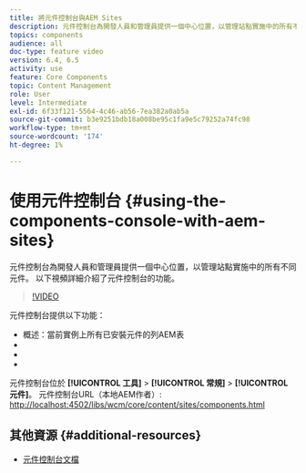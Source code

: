 ```yaml
---
title: 將元件控制台與AEM Sites
description: 元件控制台為開發人員和管理員提供一個中心位置，以管理站點實施中的所有不同元件。 以下視頻詳細介紹了元件控制台的功能。
topics: components
audience: all
doc-type: feature video
version: 6.4, 6.5
activity: use
feature: Core Components
topic: Content Management
role: User
level: Intermediate
exl-id: 6f33f121-5564-4c46-ab56-7ea382a0ab5a
source-git-commit: b3e9251bdb18a008be95c1fa9e5c79252a74fc98
workflow-type: tm+mt
source-wordcount: '174'
ht-degree: 1%

---
```


# 使用元件控制台 {#using-the-components-console-with-aem-sites}

元件控制台為開發人員和管理員提供一個中心位置，以管理站點實施中的所有不同元件。 以下視頻詳細介紹了元件控制台的功能。

>[!VIDEO](https://video.tv.adobe.com/v/17417?quality=12&learn=on)

元件控制台提供以下功能：

* 概述：當前實例上所有已安裝元件的列AEM表
* [!UICONTROL 屬性]:顯示元資料，如元件的標題、組和說明
* [!UICONTROL 策略]:顯示給定元件和關聯的模板的任何現有策略
* [!UICONTROL 即時使用]:顯示包含元件的頁面清單

元件控制台位於 **[!UICONTROL 工具]** > **[!UICONTROL 常規]** > **[!UICONTROL 元件]**。
元件控制台URL（本地AEM作者）: [http://localhost:4502/libs/wcm/core/content/sites/components.html](http://localhost:4502/libs/wcm/core/content/sites/components.html)

## 其他資源 {#additional-resources}

* [元件控制台文檔](https://helpx.adobe.com/experience-manager/6-5/sites/authoring/using/default-components-console.html)
